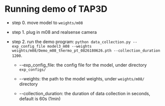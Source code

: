 # Running demo of TAP3D

- step 0. move model to `weights/m08`

- step 1. plug in m08 and realsense camera

- step 2. run the demo program: `python data_collection.py --exp_config_file model3_m08 --weights weights/m08/Demo_m08_thermo_pt_0826180626.pth --collection_duration 1200`. 

    - --exp_config_file: the config file for the model, under directory `exp_configs/`

    - --weights: the path to the model weights, under `weights/m08/` directory

    - --collection_duration: the duration of data collection in seconds, default is 60s (1min)